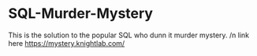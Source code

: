 # SQL-Murder-Mystery
This is the solution to the popular SQL who dunn it murder mystery. /n
link here <https://mystery.knightlab.com/> 
